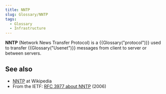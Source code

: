 ```yaml
---
title: NNTP
slug: Glossary/NNTP
tags:
  - Glossary
  - Infrastructure
---
```

**NNTP** (Network News Transfer Protocol) is a {{Glossary("protocol")}} used to transfer {{Glossary("Usenet")}} messages from client to server or between servers.

## See also

- [NNTP](https://en.wikipedia.org/wiki/Network_News_Transfer_Protocol) at Wikipedia
- From the IETF: [RFC 3977 about NNTP](https://datatracker.ietf.org/doc/html/rfc3977) (2006)
